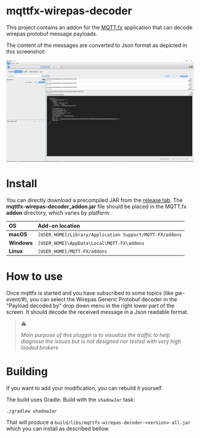 # mqttfx-wirepas-decoder

This project contains an addon for the [MQTT.fx][mqttfx] application that can decode wirepas protobuf
message payloads.

The content of the messages are converted to Json format as depicted in this screenshot:

![Sreenshot][here_screenshot]

# Install

You can directly download a precompiled JAR from the [release tab][here_release].
The **mqttfx-wirepas-decoder_addon.jar** file should be placed in the MQTT.fx **addon** directory, which
varies by platform:

| OS          | Add-on location                                          |
|:------------|:---------------------------------------------------------|
| **macOS**   | `[USER_HOME]/Library/Application Support/MQTT-FX/addons` |
| **Windows** | `[USER_HOME]\AppData\Local\MQTT-FX\addons`               |
| **Linux**   | `[USER_HOME]/MQTT-FX/addons`                             |

# How to use

Once mqttfx is started and you have subscribed to some topics (like _gw-event/#_), you can select the Wirepas Generic Protobuf decoder in the "Payload decoded by" drop down menu in the right lower part of the screen.
It should decode the received message in a Json readable format.

> :warning:
>
> _Main purpose of this pluggin is to visualize the traffic to help diagnose the issues but is not designed nor tested with very high loaded brokers_
>


# Building

If you want to add your modification, you can rebuild it yourself.

The build uses Gradle. Build with the `shadowJar` task:

```
./gradlew shadowJar 
```

That will produce a `build/libs/mqttfx-wirepas-decoder-<version>-all.jar` which you can install as described bellow.

[mqttfx]: http://mqttfx.org/
[here_screenshot]: media/screenshot.png
[here_release]: https://github.com/GwendalRaoul/mqttfx-wirepas-decoder/releases

